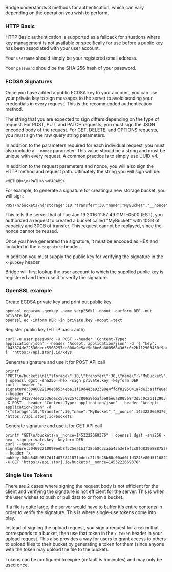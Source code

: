 Bridge understands 3 methods for authentication, which can vary depending on
the operation you wish to perform.

### HTTP Basic

HTTP Basic authentication is supported as a fallback for situations where key
management is not available or specifically for use before a public key has
been associated with your user account.

Your `username` should simply be your registered email address.

Your `password` should be the SHA-256 hash of your password.

### ECDSA Signatures

Once you have added a public ECDSA key to your account, you can use your
private key to sign messages to the server to avoid sending your credentials in
every request. This is the recommended authentication method.

The string that you are expected to sign differs depending on the type of
request. For POST, PUT, and PATCH requests, you must sign the JSON encoded body
of the request. For GET, DELETE, and OPTIONS requests, you must sign the raw
query string parameters.

In addition to the parameters required for each individual request, you must
also include a `__nonce` parameter. This value should be a string and must be
unique with every request. A common practice is to simply use UUID v4.

In addition to the request parameters and nonce, you will also sign the HTTP
method and request path. Ultimately the string you will sign will be:

```
<METHOD>\n<PATH>\n<PARAMS>
```

For example, to generate a signature for creating a new storage bucket, you
will sign:

```
POST\n/buckets\n{"storage":10,"transfer":30,"name":"MyBucket","__nonce":1453222669376}
```

This tells the server that at Tue Jan 19 2016 11:57:49 GMT-0500 (EST), you
authorized a request to created a bucket called "MyBucket" with 10GB of capacity
and 30GB of transfer. This request cannot be replayed, since the nonce cannot
be reused.

Once you have generated the signature, it must be encoded as HEX and included
in the `x-signature` header.

In addition you must supply the public key for verifying the signature in the
`x-pubkey` header.

Bridge will first lookup the user account to which the supplied public key is
registered and then use it to verify the signature.

### OpenSSL example

Create ECDSA private key and print out public key

```
openssl ecparam -genkey -name secp256k1 -noout -outform DER -out private.key
openssl ec -inform DER -in private.key -noout -text
```

Register public key (HTTP basic auth)

```
curl -u user:password -X POST --header 'Content-Type: application/json' --header 'Accept: application/json' -d '{ "key": "043874de22536decc5508257cc806a9e5af5e8be6a80056843d5c0c2b112903430f9a46c128ca17e30e2fb54f541416185dda2df878adbb90d66811452f4162125" }' 'https://api.storj.io/keys'
```

Generate signature and use it for POST API call

```
printf "POST\n/buckets\n{\"storage\":10,\"transfer\":30,\"name\":\"MyBucket\",\"__nonce\":1453222669376}" | openssl dgst -sha256 -hex -sign private.key -keyform DER
curl --header "x-signature:3046022100e5b534eba11f19d4e3e92398e4ffdf8195041a7de13a1ffe8eb3baf66eb694b8022100982837e3b449fc9e4524009acd03800abf6447cf225a83d6f21bfa67a8326465" --header "x-pubkey:043874de22536decc5508257cc806a9e5af5e8be6a80056843d5c0c2b112903430f9a46c128ca17e30e2fb54f541416185dda2df878adbb90d66811452f4162125" -X POST --header 'Content-Type: application/json' --header 'Accept: application/json' -d '{"storage":10,"transfer":30,"name":"MyBucket","__nonce":1453222669376}' 'https://api.storj.io/buckets'
```

Generate signature and use it for GET API call

```
printf "GET\n/buckets\n__nonce=1453222669376" | openssl dgst -sha256 -hex -sign private.key -keyform DER
curl --header "x-signature:304602210099eeb8f525ea1b1f385b8c3caba43a3e1efcc8fd839e8887528dd2fd6a4ae56b022100dfd0b7501d7fba047788fe0aef4d4868c8c493568f469d2cb42ecc998ad97ad6" --header "x-pubkey:04bb548b98f7d11d07384187fbdefc21f5c28b88c00ad0f1d3245e80d5f168273261558d4699f0a7d5cf2a82f937b50fe3f1c234256bb2d9f5e996e86576dc2d73" -X GET 'https://api.storj.io/buckets?__nonce=1453222669376'
```

### Single Use Tokens

There are 2 cases where signing the request body is not efficient for the client
and verifying the signature is not efficient for the server. This is when the
user wishes to push or pull data to or from a bucket.

If a file is quite large, the server would have to buffer it's entire contents
in order to verify the signature. This is where single-use tokens come into
play.

Instead of signing the upload request, you sign a request for a `token` that
corresponds to a bucket, then use that token in the `x-token` header in your
upload request. This also provides a way for users to grant access to others to
upload files to their bucket by generating a token for them (since anyone with
the token may upload the file to the bucket).

Tokens can be configured to expire (default is 5 minutes) and may only be used
once.
